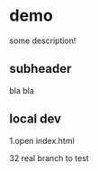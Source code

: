 # demo 

some description! 

##  subheader
bla bla 

## local dev

1.open index.html 

32 real branch to test 